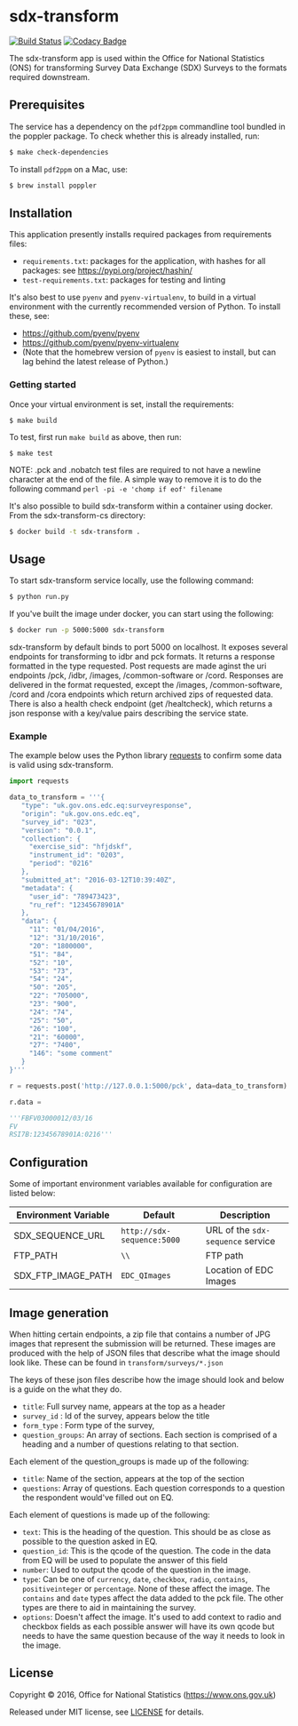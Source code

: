 # sdx-transform

[![Build Status](https://github.com/ONSdigital/sdx-transform-cs/workflows/Build/badge.svg)](https://github.com/ONSdigital/sdx-transform-cs) [![Codacy Badge](https://api.codacy.com/project/badge/Grade/0d8f1899b0054322b9d0ec8f2bd62d86)](https://www.codacy.com/app/ons-sdc/sdx-transform-cs?utm_source=github.com&amp;utm_medium=referral&amp;utm_content=ONSdigital/sdx-transform-cs&amp;utm_campaign=Badge_Grade)

The sdx-transform app is used within the Office for National Statistics (ONS) for transforming Survey Data Exchange (SDX) Surveys to the formats required downstream.

## Prerequisites
The service has a dependency on the `pdf2ppm` commandline tool bundled in the poppler package. 
To check whether this is already installed, run:
```bash
$ make check-dependencies
```

To install `pdf2ppm` on a Mac, use:

```bash
$ brew install poppler
```

## Installation
This application presently installs required packages from requirements files:
- `requirements.txt`: packages for the application, with hashes for all packages: see https://pypi.org/project/hashin/
- `test-requirements.txt`: packages for testing and linting

It's also best to use `pyenv` and `pyenv-virtualenv`, to build in a virtual environment with the currently recommended version of Python.  To install these, see:
- https://github.com/pyenv/pyenv
- https://github.com/pyenv/pyenv-virtualenv
- (Note that the homebrew version of `pyenv` is easiest to install, but can lag behind the latest release of Python.)

### Getting started
Once your virtual environment is set, install the requirements:
```shell
$ make build
```

To test, first run `make build` as above, then run:
```shell
$ make test
```

NOTE: .pck and .nobatch test files are required to not have a newline character at the end of the file.
A simple way to remove it is to do the following command `perl -pi -e 'chomp if eof' filename`

It's also possible to build sdx-transform within a container using docker. From the sdx-transform-cs directory:

```bash
$ docker build -t sdx-transform .
```

## Usage

To start sdx-transform service locally, use the following command:

```bash
$ python run.py
```

If you've built the image under docker, you can start using the following:

```bash
$ docker run -p 5000:5000 sdx-transform
```

sdx-transform by default binds to port 5000 on localhost. It exposes several endpoints for transforming to idbr and pck formats. It returns a response formatted in the type requested. Post requests are made aginst the uri endpoints /pck, /idbr, /images, /common-software or /cord. Responses are delivered in the format requested, except the /images, /common-software, /cord and /cora endpoints which return archived zips of requested data. There is also a health check endpoint (get /healtcheck), which returns a json response with a key/value pairs describing the service state.

### Example

The example below uses the Python library [requests](https://github.com/kennethreitz/requests) to confirm some data is valid using sdx-transform.

```python
import requests

data_to_transform = '''{
   "type": "uk.gov.ons.edc.eq:surveyresponse",
   "origin": "uk.gov.ons.edc.eq",
   "survey_id": "023",
   "version": "0.0.1",
   "collection": {
     "exercise_sid": "hfjdskf",
     "instrument_id": "0203",
     "period": "0216"
   },
   "submitted_at": "2016-03-12T10:39:40Z",
   "metadata": {
     "user_id": "789473423",
     "ru_ref": "12345678901A"
   },
   "data": {
     "11": "01/04/2016",
     "12": "31/10/2016",
     "20": "1800000",
     "51": "84",
     "52": "10",
     "53": "73",
     "54": "24",
     "50": "205",
     "22": "705000",
     "23": "900",
     "24": "74",
     "25": "50",
     "26": "100",
     "21": "60000",
     "27": "7400",
     "146": "some comment"
   }
}'''

r = requests.post('http://127.0.0.1:5000/pck', data=data_to_transform)

r.data =

'''FBFV03000012/03/16
FV          
RSI7B:12345678901A:0216'''
```

## Configuration

Some of important environment variables available for configuration are listed below:

| Environment Variable    | Default                               | Description
|-------------------------|---------------------------------------|----------------
| SDX_SEQUENCE_URL        | `http://sdx-sequence:5000`            | URL of the ``sdx-sequence`` service
| FTP_PATH                | `\\`                                  | FTP path
| SDX_FTP_IMAGE_PATH      | `EDC_QImages`                         | Location of EDC Images

## Image generation

When hitting certain endpoints, a zip file that contains a number of JPG images that represent the submission will be returned.
These images are produced with the help of JSON files that describe what the image should look like.  These can be found in
`transform/surveys/*.json`

The keys of these json files describe how the image should look and below is a guide on the what they do.

- `title`: Full survey name, appears at the top as a header
- `survey_id` : Id of the survey, appears below the title
- `form_type` : Form type of the survey,
- `question_groups`:  An array of sections.  Each section is comprised of a heading
and a number of questions relating to that section.

Each element of the question_groups is made up of the following:

- `title`:  Name of the section, appears at the top of the section
- `questions`: Array of questions.  Each question corresponds to a question the respondent would've filled out on EQ.

Each element of questions is made up of the following:

- `text`: This is the heading of the question.  This should be as close as possible to the question asked in EQ.
- `question_id`: This is the qcode of the question.  The code in the data from EQ will be used to populate the answer of this field
- `number`: Used to output the qcode of the question in the image.
- `type`: Can be one of `currency`, `date`, `checkbox`, `radio`, `contains`, `positiveinteger` or `percentage`. None of these affect the image.
The `contains` and `date` types affect the data added to the pck file.  The other types are there to aid in maintaining the survey.
- `options`:  Doesn't affect the image.  It's used to add context to radio and checkbox fields as each possible answer will have its own qcode
but needs to have the same question because of the way it needs to look in the image.

## License

Copyright © 2016, Office for National Statistics (https://www.ons.gov.uk)

Released under MIT license, see [LICENSE](LICENSE) for details.
